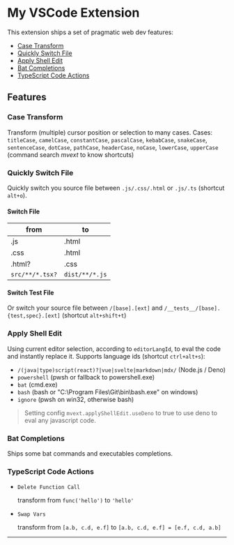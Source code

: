 # My VSCode Extension

This extension ships a set of pragmatic web dev features:

- [Case Transform](#case-transform)
- [Quickly Switch File](#quickly-switch-file)
- [Apply Shell Edit](#apply-shell-edit)
- [Bat Completions](#bat-completions)
- [TypeScript Code Actions](#typescript-code-actions)

## Features

### Case Transform

Transform (multiple) cursor position or selection to many cases. Cases: `titleCase`, `camelCase`, `constantCase`, `pascalCase`, `kebabCase`, `snakeCase`, `sentenceCase`, `dotCase`, `pathCase`, `headerCase`, `noCase`, `lowerCase`, `upperCase` (command search _mvext_ to know shortcuts)

### Quickly Switch File

Quickly switch you source file between `.js/.css/.html` or `.js/.ts` (shortcut `alt+o`).

#### Switch File

| from            | to             |
| --------------- | -------------- |
| .js             | .html          |
| .css            | .html          |
| .html?          | .css           |
| `src/**/*.tsx?` | `dist/**/*.js` |

#### Switch Test File

Or switch your source file between `/[base].[ext]` and `/__tests__/[base].{test,spec}.[ext]` (shortcut `alt+shift+t`)

### Apply Shell Edit

Using current editor selection, according to `editorLangId`, to eval the code and instantly replace it. Supports language ids (shortcut `ctrl+alt+s`):

- `/(java|type)script(react)?|vue|svelte|markdown|mdx/` (Node.js / Deno)
- `powershell` (pwsh or fallback to powershell.exe)
- `bat` (cmd.exe)
- `bash` (bash or "C:\Program Files\Git\bin\bash.exe" on windows)
- `ignore` (pwsh on win32, otherwise bash)

> Setting config `mvext.applyShellEdit.useDeno` to true to use deno to eval any javascript code.

### Bat Completions

Ships some bat commands and executables completions.

### TypeScript Code Actions

- `Delete Function Call`

  transform from `func('hello')` to `'hello'`

- `Swap Vars`

  transform from `[a.b, c.d, e.f]` to `[a.b, c.d, e.f] = [e.f, c.d, a.b]`

---
